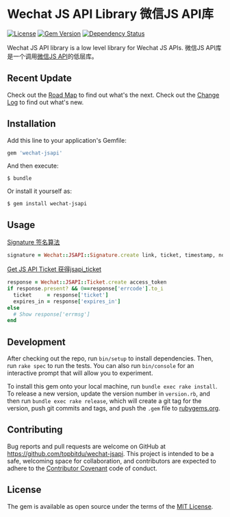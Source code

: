 # Wechat JS API Library 微信JS API库

[![License](https://img.shields.io/badge/license-MIT-green.svg)](http://opensource.org/licenses/MIT)
[![Gem Version](https://badge.fury.io/rb/wechat-jsapi.svg)](https://badge.fury.io/rb/wechat-jsapi)
[![Dependency Status](https://gemnasium.com/badges/github.com/topbitdu/wechat-jsapi.svg)](https://gemnasium.com/github.com/topbitdu/wechat-jsapi)

Wechat JS API library is a low level library for Wechat JS APIs. 微信JS API库是一个调用[微信JS API](http://mp.weixin.qq.com/wiki/11/74ad127cc054f6b80759c40f77ec03db.html)的低层库。



## Recent Update

Check out the [Road Map](ROADMAP.md) to find out what's the next.
Check out the [Change Log](CHANGELOG.md) to find out what's new.



## Installation

Add this line to your application's Gemfile:

```ruby
gem 'wechat-jsapi'
```

And then execute:

    $ bundle

Or install it yourself as:

    $ gem install wechat-jsapi



## Usage

[Signature 签名算法](http://mp.weixin.qq.com/wiki/11/74ad127cc054f6b80759c40f77ec03db.html#.E9.99.84.E5.BD.951-JS-SDK.E4.BD.BF.E7.94.A8.E6.9D.83.E9.99.90.E7.AD.BE.E5.90.8D.E7.AE.97.E6.B3.95)
```ruby
signature = Wechat::JSAPI::Signature.create link, ticket, timestamp, nonce
```

[Get JS API Ticket 获得jsapi_ticket](http://mp.weixin.qq.com/wiki/11/74ad127cc054f6b80759c40f77ec03db.html#.E9.99.84.E5.BD.951-JS-SDK.E4.BD.BF.E7.94.A8.E6.9D.83.E9.99.90.E7.AD.BE.E5.90.8D.E7.AE.97.E6.B3.95)
```ruby
response = Wechat::JSAPI::Ticket.create access_token
if response.present? && 0==response['errcode'].to_i
  ticket     = response['ticket']
  expires_in = response['expires_in']
else
  # Show response['errmsg']
end
```



## Development

After checking out the repo, run `bin/setup` to install dependencies. Then, run `rake spec` to run the tests. You can also run `bin/console` for an interactive prompt that will allow you to experiment.

To install this gem onto your local machine, run `bundle exec rake install`. To release a new version, update the version number in `version.rb`, and then run `bundle exec rake release`, which will create a git tag for the version, push git commits and tags, and push the `.gem` file to [rubygems.org](https://rubygems.org).



## Contributing

Bug reports and pull requests are welcome on GitHub at https://github.com/topbitdu/wechat-jsapi. This project is intended to be a safe, welcoming space for collaboration, and contributors are expected to adhere to the [Contributor Covenant](http://contributor-covenant.org) code of conduct.



## License

The gem is available as open source under the terms of the [MIT License](http://opensource.org/licenses/MIT).
